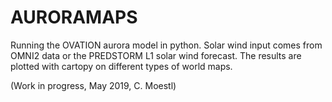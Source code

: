 # AURORAMAPS

Running the OVATION aurora model in python. 
Solar wind input comes from OMNI2 data or the PREDSTORM L1 solar wind forecast. 
The results are plotted with cartopy on different types of world maps.

(Work in progress, May 2019, C. Moestl)
